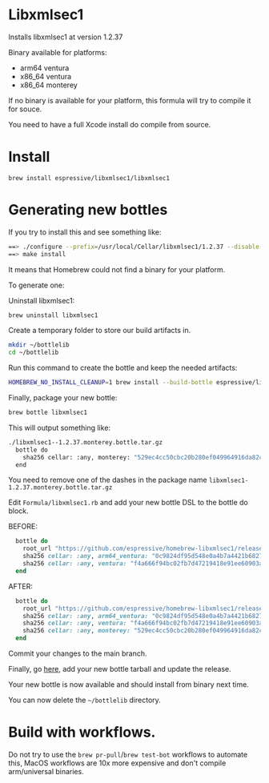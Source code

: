 # Libxmlsec1

Installs libxmlsec1 at version 1.2.37

Binary available for platforms:

- arm64   ventura
- x86_64  ventura
- x86_64  monterey

If no binary is available for your platform, this formula will try to compile it for souce.

You need to have a full Xcode install do compile from source.


# Install

`brew install espressive/libxmlsec1/libxmlsec1`


# Generating new bottles

If you try to install this and see something like:

```bash
==> ./configure --prefix=/usr/local/Cellar/libxmlsec1/1.2.37 --disable-crypto-dl --disable-apps-crypto-dl --with-nss=no --with-ns
==> make install
```

It means that Homebrew could not find a binary for your platform.

To generate one:

Uninstall libxmlsec1:

```bash
brew uninstall libxmlsec1

```

Create a temporary folder to store our build artifacts in.

```bash
mkdir ~/bottlelib
cd ~/bottlelib
```

Run this command to create the bottle and keep the needed artifacts:

```bash
HOMEBREW_NO_INSTALL_CLEANUP=1 brew install --build-bottle espressive/libxmlsec1/libxmlsec1
```

Finally, package your new bottle:

```bash
brew bottle libxmlsec1
```

This will output something like:


```bash
./libxmlsec1--1.2.37.monterey.bottle.tar.gz
  bottle do
    sha256 cellar: :any, monterey: "529ec4cc50cbc20b280ef049964916da82c22e974713fa3ef958190121984d3b"
  end

```

You need to remove one of the dashes in the package name ```libxmlsec1-1.2.37.monterey.bottle.tar.gz```



Edit ```Formula/libxmlsec1.rb``` and add your new bottle DSL to the bottle do block.

BEFORE:

```ruby
  bottle do
    root_url "https://github.com/espressive/homebrew-libxmlsec1/releases/download/libxmlsec1-1.2.37"
    sha256 cellar: :any, arm64_ventura: "0c9824df95d548e0a4b7a4421b682763625ded41b1b750cea965859982fdde37"
    sha256 cellar: :any, ventura: "f4a666f94bc02fb7d47219418e91ee60903a4e0b0d4cf0817ba024e90d228a82"
  end
```

AFTER:

```ruby
  bottle do
    root_url "https://github.com/espressive/homebrew-libxmlsec1/releases/download/libxmlsec1-1.2.37"
    sha256 cellar: :any, arm64_ventura: "0c9824df95d548e0a4b7a4421b682763625ded41b1b750cea965859982fdde37"
    sha256 cellar: :any, ventura: "f4a666f94bc02fb7d47219418e91ee60903a4e0b0d4cf0817ba024e90d228a82"
    sha256 cellar: :any, monterey: "529ec4cc50cbc20b280ef049964916da82c22e974713fa3ef958190121984d3b"
  end
```

Commit your changes to the main branch.


Finally, go [here](https://github.com/espressive/homebrew-libxmlsec1/releases/tag/libxmlsec1-1.2.37), add your new bottle tarball and update the release.

Your new bottle is now available and should install from binary next time.

You can now delete the ```~/bottlelib``` directory.


# Build with workflows.

Do not try to use the ```brew pr-pull```/```brew test-bot``` workflows to automate this, MacOS workflows are 10x more expensive and don't compile arm/universal binaries.